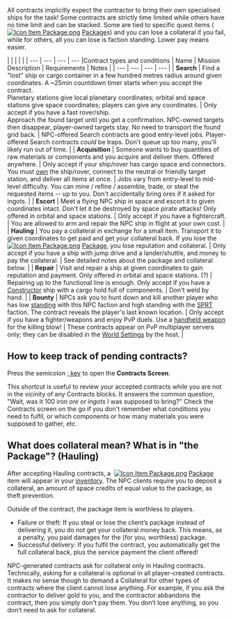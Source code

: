 
All contracts implicitly expect the contractor to bring their own specialised ships for the task! Some contracts are strictly time limited while others have no time limit and can be stacked. Some are tied to specific quest items ( [![Icon Item Package.png](https://spaceengineers.wiki.gg/images/thumb/Icon_Item_Package.png/21px-Icon_Item_Package.png?7bda1c)](https://spaceengineers.wiki.gg/wiki/Package "Package") [Package](https://spaceengineers.wiki.gg/wiki/Package "Package")s) and you can lose a collateral if you fail, while for others, all you can lose is faction standing. Lower pay means easier.

|     |     |     |     |
| --- | --- | --- | --- |Contract types and conditions
| Name | Mission Description | Requirements | Notes |
| --- | --- | --- | --- |
| **Search** | Find a "lost" ship or cargo container in a few hundred metres radius around given coordinates. A ~25min countdown timer starts when you accept the contract.  <br>Planetary stations give local planetary coordinates; orbital and space stations give space coordinates; players can give any coordinates. | Only accept if you have a fast rover/ship.  <br>Approach the found target until you get a confirmation. NPC-owned targets then disappear, player-owned targets stay. No need to transport the found grid back. | NPC-offered Search contracts are good entry-level jobs. Player-offered Search contracts _could_ be traps. Don't queue up too many, you'll likely run out of time. |
| **Acquisition** | Someone wants to buy quantities of raw materials or components and you acquire and deliver them. Offered anywhere. | Only accept if your ship/rover has cargo space and connectors. You must [own](https://spaceengineers.wiki.gg/wiki/Ownership "Ownership") the ship/rover, connect to the neutral or friendly target station, and deliver all items at once. | Jobs vary from entry-level to mid-level difficulty. You can mine / refine / assemble, trade, or steal the requested items -- up to you. Don't accidentally bring ores if it asked for ingots. |
| **Escort** | Meet a flying NPC ship in space and escort it to given coordinates intact. Don't let it be destroyed by space pirate attacks! Only offered in orbital and space stations. | Only accept if you have a fightercraft. | You are allowed to arm and repair the NPC ship in flight at your own cost. |
| **Hauling** | You pay a collateral in exchange for a small item. Transport it to given coordinates to get paid and get your collateral back. If you lose the  [![Icon Item Package.png](https://spaceengineers.wiki.gg/images/thumb/Icon_Item_Package.png/21px-Icon_Item_Package.png?7bda1c)](https://spaceengineers.wiki.gg/wiki/Package "Package") [Package](https://spaceengineers.wiki.gg/wiki/Package "Package"), you lose reputation and collateral. | Only accept if you have a ship with jump drive and a lander/shuttle, and money to pay the collateral. | See detailed notes about the package and collateral below. |
| **Repair** | Visit and repair a ship at given coordinates to gain reputation and payment. Only offered in orbital and space stations. (?) | Repairing up to the functional line is enough. Only accept if you have a [Constructor](https://spaceengineers.wiki.gg/wiki/Constructor "Constructor") ship with a cargo hold full of components. | Don't weld by hand. |
| **Bounty** | NPCs ask you to hunt down and kill another player who has low [standing](https://spaceengineers.wiki.gg/wiki/Factions "Factions") with this NPC faction and high standing with the [SPRT](https://spaceengineers.wiki.gg/wiki/SPRT_Space_Pirates "SPRT Space Pirates") faction. The contract reveals the player's last known location. | Only accept if you have a fighter/weapons and enjoy PvP duels. Use a [handheld weapon](https://spaceengineers.wiki.gg/wiki/Character_Weapons "Character Weapons") for the killing blow! | These contracts appear on PvP multiplayer servers only; they can be disabled in the [World Settings](https://spaceengineers.wiki.gg/wiki/World_Settings "World Settings") by the host. |

## How to keep track of pending contracts?

Press the semicolon [; key](https://spaceengineers.wiki.gg/wiki/Key_Bindings "Key Bindings") to open the **Contracts Screen**.

This shortcut is useful to review your accepted contracts while you are not in the vicinity of any Contracts blocks. It answers the common question, "Wait, was it 100 iron _ore_ or _ingots_ I was supposed to bring?" Check the Contracts screen on the go if you don't remember what conditions you need to fulfil, or which components or how many materials you were supposed to gather, etc.

## What does collateral mean? What is in "the Package"? (Hauling)

After accepting Hauling contracts, a  [![Icon Item Package.png](https://spaceengineers.wiki.gg/images/thumb/Icon_Item_Package.png/21px-Icon_Item_Package.png?7bda1c)](https://spaceengineers.wiki.gg/wiki/Package "Package") [Package](https://spaceengineers.wiki.gg/wiki/Package "Package") item will appear in your [inventory](https://spaceengineers.wiki.gg/wiki/Inventory "Inventory"). The NPC clients require you to deposit a collateral, an amount of space credits of equal value to the package, as theft prevention.

Outside of the contract, the package item is worthless to players.

*   Failure or theft: If you steal or lose the client’s package instead of delivering it, you do not get your collateral money back. This means, as a penalty, you paid damages for the (for you, worthless) package.
*   Successful delivery: If you fulfil the contract, you automatically get the full collateral back, plus the service payment the client offered!

NPC-generated contracts ask for collateral only in Hauling contracts. Technically, asking for a collateral is optional in all player-created contracts. It makes no sense though to demand a Collateral for other types of contracts where the client cannot lose anything. For example, if you ask the contractor to deliver gold to you, and the contractor abbandons the contract, then you simply don't pay them. You don’t lose anything, so you don’t need to ask for collateral.
